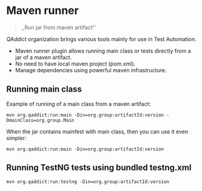 # Maven runner

> ,,Run jar from maven artifact''

_QAddict_ organization brings various tools mainly for use in Test Automation.

* Maven runner plugin allows running main class or tests directly from a jar of a maven artifact.
* No need to have local maven project (pom.xml).
* Manage dependencies using powerful maven infrastructure.

## Running main class
Example of running of a main class from a maven artifact:
```shell
mvn org.qaddict:run:main -Din=org.group:artifactId:version -DmainClass=org.group.Main
```

When the jar contains mainfest with main class, then you can use it even simpler:
```shell
mvn org.qaddict:run:main -Din=org.group:artifactId:version
```

## Running TestNG tests using bundled testng.xml
```shell
mvn org.qaddict:run:testng -Din=org.group:artifactId:version
```
